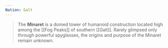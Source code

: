 ```yaml
---
Nation: Galt
---
```

> The **Minaret** is a domed tower of humanoid construction located high among the [[Fog Peaks]] of southern [[Galt]]. Rarely glimpsed only through powerful spyglasses, the origins and purpose of the Minaret remain unknown.